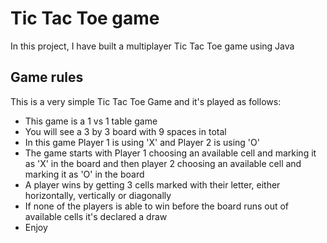 # Tic Tac Toe game

In this project, I have built a multiplayer Tic Tac Toe game using Java

## Game rules
This is a very simple Tic Tac Toe Game and it's played as follows:

- This game is a 1 vs 1 table game
- You will see a 3 by 3 board with 9 spaces in total
- In this game Player 1 is using 'X' and Player 2 is using 'O'
- The game starts with Player 1 choosing an available cell and marking it as 'X' in the board and then player 2 choosing an available cell and marking it as 'O' in the board
- A player wins by getting 3 cells marked with their letter, either horizontally, vertically or diagonally
- If none of the players is able to win before the board runs out of available cells it's declared a draw
- Enjoy

